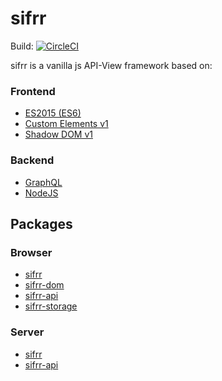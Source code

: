 # sifrr
Build: [![CircleCI](https://circleci.com/gh/sifrr/sifrr.svg?style=svg)](https://circleci.com/gh/sifrr/sifrr)

sifrr is a vanilla js API-View framework based on:

### Frontend
- [ES2015 (ES6)](http://www.ecma-international.org/ecma-262/6.0/index.html)
- [Custom Elements v1](https://developers.google.com/web/fundamentals/web-components/customelements)
- [Shadow DOM v1](https://developers.google.com/web/fundamentals/web-components/shadowdom)

### Backend
- [GraphQL](https://graphql.org/)
- [NodeJS](https://nodejs.org/en/)

## Packages
### Browser
- [sifrr](./packages/browser/sifrr)
- [sifrr-dom](./packages/browser/sifrr-dom)
- [sifrr-api](./packages/browser/sifrr-api)
- [sifrr-storage](./packages/browser/sifrr-storage)

### Server
- [sifrr](./packages/server/sifrr)
- [sifrr-api](./packages/server/sifrr-api)
